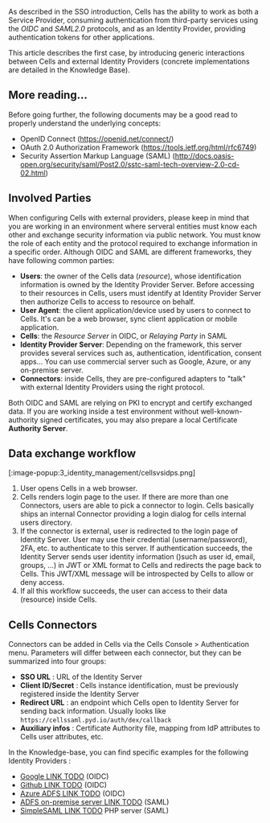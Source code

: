 
As described in the SSO introduction, Cells has the ability to work as both a Service Provider, consuming authentication from third-party services using the *OIDC* and *SAML2.0* protocols, and as an Identity Provider, providing authentication tokens for other applications. 

This article describes the first case, by introducing generic interactions between Cells and external Identity Providers (concrete implementations are detailed in the Knowledge Base). 

## More reading...

Before going further, the following documents may be a good read to properly understand the underlying concepts:

- OpenID Connect (https://openid.net/connect/)
- OAuth 2.0 Authorization Framework (https://tools.ietf.org/html/rfc6749)
- Security Assertion Markup Language (SAML) (http://docs.oasis-open.org/security/saml/Post2.0/sstc-saml-tech-overview-2.0-cd-02.html)

## Involved Parties

When configuring Cells with external providers, please keep in mind that you are working in an environment where serveral entities must know each other and exchange security information via public network. You must know the role of each entity and the protocol required to exchange information in a specific order. Although OIDC and SAML are different frameworks, they have following common parties:

- **Users**: the owner of the Cells data (_resource_), whose identification information is owned by the Identity Provider Server. Before accessing to their resources in Cells, users must identify at Identity Provider Server then authorize Cells to access to resource on behalf.
- **User Agent**: the client application/device used by users to connect to Cells. It's can be a web browser, sync client application or mobile application.
- **Cells**: the _Resource Server_ in OIDC, or _Relaying Party_ in SAML
- **Identity Provider Server**: Depending on the framework, this server provides several services such as, authentication, identification, consent apps... You can use commercial server such as Google, Azure, or any on-premise server.
- **Connectors**: inside Cells, they are pre-configured adapters to "talk" with external Identity Providers using the right protocol.

Both OIDC and SAML are relying on PKI to encrypt and certify exchanged data. If you are working inside a test environment without well-known-authority signed certificates, you may also prepare a local Certificate **Authority Server**.

## Data exchange workflow

[:image-popup:3_identity_management/cellsvsidps.png]

1. User opens Cells in a web browser. 
2. Cells renders login page to the user. If there are more than one Connectors, users are able to pick a connector to login. Cells basically ships an internal Connector providing a login dialog for cells internal users directory.
3. If the connector is external, user is redirected to the login page of Identity Server. User may use their credential (username/password), 2FA, etc. to authenticate to this server. If authentication succeeds, the Identity Server sends user identity information ()such as user id, email, groups, ...) in JWT or XML format to Cells and redirects the page back to Cells. This JWT/XML message will be introspected by Cells to allow or deny access.
4. If all this workflow succeeds, the user can access to their data (resource) inside Cells.

## Cells Connectors

Connectors can be added in Cells via the Cells Console > Authentication menu. Parameters will differ between each connector, but they can be summarized into four groups:

- **SSO URL** : URL of the Identity Server
- **Client ID/Secret** : Cells instance identification, must be previously registered inside the Identity Server
- **Redirect URL** : an endpoint which Cells open to Identity Server for sending back information. Usually looks like `https://cellssaml.pyd.io/auth/dex/callback`
- **Auxiliary infos** : Certificate Authority file, mapping from IdP attributes to Cells user attributes, etc.
  
In the Knowledge-base, you can find specific examples for the following Identity Providers :   
  
- [Google LINK TODO]() (OIDC)
- [Github LINK TODO]() (OIDC)
- [Azure ADFS LINK TODO]() (OIDC)
- [ADFS on-premise server LINK TODO]() (SAML)
- [SimpleSAML LINK TODO]() PHP server (SAML)
